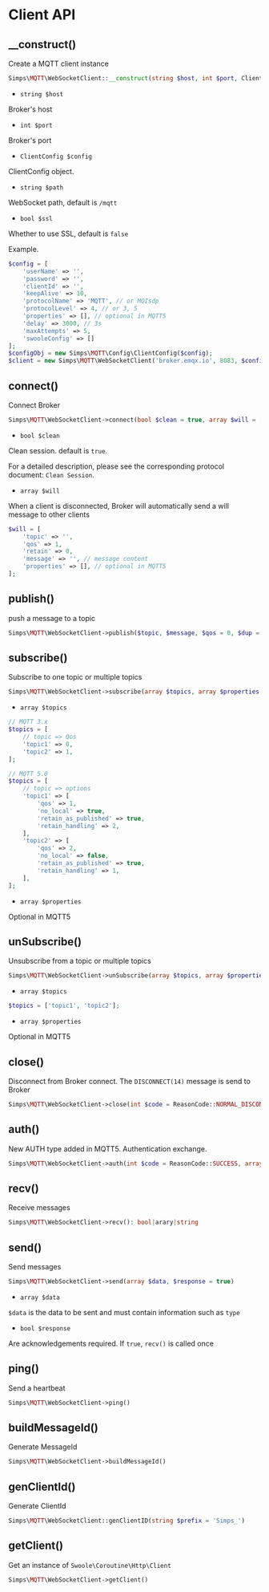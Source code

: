 # Client API

## __construct()

Create a MQTT client instance

```php
Simps\MQTT\WebSocketClient::__construct(string $host, int $port, ClientConfig $config, string $path = '/mqtt', bool $ssl = false)
```

- `string $host`

Broker's host

- `int $port`

Broker's port

- `ClientConfig $config`

ClientConfig object.

- `string $path`

WebSocket path, default is `/mqtt`

- `bool $ssl`

Whether to use SSL, default is `false`

Example.

```php
$config = [
    'userName' => '',
    'password' => '',
    'clientId' => '',
    'keepAlive' => 10,
    'protocolName' => 'MQTT', // or MQIsdp
    'protocolLevel' => 4, // or 3, 5
    'properties' => [], // optional in MQTT5
    'delay' => 3000, // 3s
    'maxAttempts' => 5,
    'swooleConfig' => []
];
$configObj = new Simps\MQTT\Config\ClientConfig($config);
$client = new Simps\MQTT\WebSocketClient('broker.emqx.io', 8083, $configObj, '/mqtt');
```

## connect()

Connect Broker

```php
Simps\MQTT\WebSocketClient->connect(bool $clean = true, array $will = [])
```

- `bool $clean`

Clean session. default is `true`.

For a detailed description, please see the corresponding protocol document: `Clean Session`.

- `array $will`

When a client is disconnected, Broker will automatically send a will message to other clients

```php
$will = [
    'topic' => '',
    'qos' => 1,
    'retain' => 0,
    'message' => '', // message content
    'properties' => [], // optional in MQTT5
];
```

## publish()

push a message to a topic

```php
Simps\MQTT\WebSocketClient->publish($topic, $message, $qos = 0, $dup = 0, $retain = 0, array $properties = [])
```

## subscribe()

Subscribe to one topic or multiple topics

```php
Simps\MQTT\WebSocketClient->subscribe(array $topics, array $properties = [])
```

- `array $topics`

```php
// MQTT 3.x
$topics = [
    // topic => Qos
    'topic1' => 0,
    'topic2' => 1,
];

// MQTT 5.0
$topics = [
    // topic => options
    'topic1' => [
        'qos' => 1,
        'no_local' => true,
        'retain_as_published' => true,
        'retain_handling' => 2,
    ],
    'topic2' => [
        'qos' => 2,
        'no_local' => false,
        'retain_as_published' => true,
        'retain_handling' => 1,
    ],
];
```

- `array $properties`

Optional in MQTT5

## unSubscribe()

Unsubscribe from a topic or multiple topics

```php
Simps\MQTT\WebSocketClient->unSubscribe(array $topics, array $properties = [])
```

- `array $topics`

```php
$topics = ['topic1', 'topic2'];
```

- `array $properties`

Optional in MQTT5

## close()

Disconnect from Broker connect. The `DISCONNECT(14)` message is send to Broker

```php
Simps\MQTT\WebSocketClient->close(int $code = ReasonCode::NORMAL_DISCONNECTION, array $properties = [])
```

## auth()

New AUTH type added in MQTT5. Authentication exchange.

```php
Simps\MQTT\WebSocketClient->auth(int $code = ReasonCode::SUCCESS, array $properties = [])
```

## recv()

Receive messages

```php
Simps\MQTT\WebSocketClient->recv(): bool|arary|string
```

## send()

Send messages

```php
Simps\MQTT\WebSocketClient->send(array $data, $response = true)
```

- `array $data`

`$data` is the data to be sent and must contain information such as `type`

- `bool $response`

Are acknowledgements required. If `true`, `recv()` is called once

## ping()

Send a heartbeat

```php
Simps\MQTT\WebSocketClient->ping()
```

## buildMessageId()

Generate MessageId

```php
Simps\MQTT\WebSocketClient->buildMessageId()
```

## genClientId()

Generate ClientId

```php
Simps\MQTT\WebSocketClient::genClientID(string $prefix = 'Simps_')
```

## getClient()

Get an instance of `Swoole\Coroutine\Http\Client`

```php
Simps\MQTT\WebSocketClient->getClient()
```
